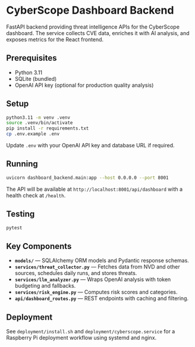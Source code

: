 # CyberScope Dashboard Backend

FastAPI backend providing threat intelligence APIs for the CyberScope dashboard. The service collects CVE data, enriches it with AI analysis, and exposes metrics for the React frontend.

## Prerequisites

- Python 3.11
- SQLite (bundled)
- OpenAI API key (optional for production quality analysis)

## Setup

```bash
python3.11 -m venv .venv
source .venv/bin/activate
pip install -r requirements.txt
cp .env.example .env
```

Update `.env` with your OpenAI API key and database URL if required.

## Running

```bash
uvicorn dashboard_backend.main:app --host 0.0.0.0 --port 8001
```

The API will be available at `http://localhost:8001/api/dashboard` with a health check at `/health`.

## Testing

```bash
pytest
```

## Key Components

- **`models/`** — SQLAlchemy ORM models and Pydantic response schemas.
- **`services/threat_collector.py`** — Fetches data from NVD and other sources, schedules daily runs, and stores threats.
- **`services/llm_analyzer.py`** — Wraps OpenAI analysis with token budgeting and fallbacks.
- **`services/risk_engine.py`** — Computes risk scores and categories.
- **`api/dashboard_routes.py`** — REST endpoints with caching and filtering.

## Deployment

See `deployment/install.sh` and `deployment/cyberscope.service` for a Raspberry Pi deployment workflow using systemd and nginx.
